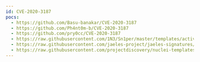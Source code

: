 ```yaml
---
id: CVE-2020-3187
pocs:
  - https://github.com/Basu-banakar/CVE-2020-3187
  - https://github.com/Ph4nt0m-b/CVE-2020-3187
  - https://github.com/pry0cc/CVE-2020-3187
  - https://raw.githubusercontent.com/1N3/Sn1per/master/templates/active/CVE-2020-3187_-_Citrix_Unauthenticated_File_Deletion.sh
  - https://raw.githubusercontent.com/jaeles-project/jaeles-signatures/master/cves/cisco-asa-path-traversal-cve-2020-3187.yaml
  - https://raw.githubusercontent.com/projectdiscovery/nuclei-templates/master/cves/2020/CVE-2020-3187.yaml
---
```

